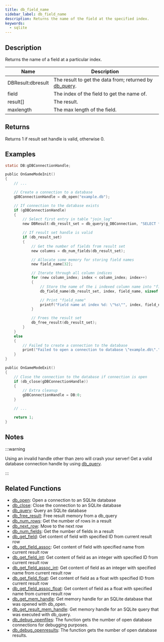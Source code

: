 ```yaml
---
title: db_field_name
sidebar_label: db_field_name
description: Returns the name of the field at the specified index.
keywords:
  - sqlite
---
```


<LowercaseNote />

## Description

Returns the name of a field at a particular index.

| Name              | Description                                                        |
| ----------------- | ------------------------------------------------------------------ |
| DBResult:dbresult | The result to get the data from; returned by [db_query](db_query). |
| field             | The index of the field to get the name of.                         |
| result[]          | The result.                                                        |
| maxlength         | The max length of the field.                                       |

## Returns

Returns 1 if result set handle is valid, otherwise 0.

## Examples

```c
static DB:gDBConnectionHandle;

public OnGameModeInit()
{
    // ...

    // Create a connection to a database
    gDBConnectionHandle = db_open("example.db");

    // If connection to the database exists
    if (gDBConnectionHandle)
    {
        // Select first entry in table "join_log"
        new DBResult:db_result_set = db_query(g_DBConnection, "SELECT * FROM `join_log` LIMIT 1");

        // If result set handle is valid
        if (db_result_set)
        {
            // Get the number of fields from result set
            new columns = db_num_fields(db_result_set);

            // Allocate some memory for storing field names
            new field_name[32];

            // Iterate through all column indices
            for (new column_index; index < column_index; index++)
            {
                // Store the name of the i indexed column name into "field_name"
                db_field_name(db_result_set, index, field_name, sizeof field_name);

                // Print "field_name"
                printf("Field name at index %d: \"%s\"", index, field_name);
            }

            // Frees the result set
            db_free_result(db_result_set);
        }
    }
    else
    {
        // Failed to create a connection to the database
        print("Failed to open a connection to database \"example.db\".");
    }
}

public OnGameModeExit()
{
    // Close the connection to the database if connection is open
    if (db_close(gDBConnectionHandle))
    {
        // Extra cleanup
        gDBConnectionHandle = DB:0;
    }

    // ...

    return 1;
}
```

## Notes

:::warning

Using an invalid handle other than zero will crash your server! Get a valid database connection handle by using [db_query](db_query).

:::

## Related Functions

- [db_open](db_open): Open a connection to an SQLite database
- [db_close](db_close): Close the connection to an SQLite database
- [db_query](db_query): Query an SQLite database
- [db_free_result](db_free_result): Free result memory from a db_query
- [db_num_rows](db_num_rows): Get the number of rows in a result
- [db_next_row](db_next_row): Move to the next row
- [db_num_fields](db_num_fields): Get the number of fields in a result
- [db_get_field](db_get_field): Get content of field with specified ID from current result row
- [db_get_field_assoc](db_get_field_assoc): Get content of field with specified name from current result row
- [db_get_field_int](db_get_field_int): Get content of field as an integer with specified ID from current result row
- [db_get_field_assoc_int](db_get_field_assoc_int): Get content of field as an integer with specified name from current result row
- [db_get_field_float](db_get_field_float): Get content of field as a float with specified ID from current result row
- [db_get_field_assoc_float](db_get_field_assoc_float): Get content of field as a float with specified name from current result row
- [db_get_mem_handle](db_get_mem_handle): Get memory handle for an SQLite database that was opened with db_open.
- [db_get_result_mem_handle](db_get_result_mem_handle): Get memory handle for an SQLite query that was executed with db_query.
- [db_debug_openfiles](db_debug_openfiles): The function gets the number of open database connections for debugging purposes.
- [db_debug_openresults](db_debug_openresults): The function gets the number of open database results.
